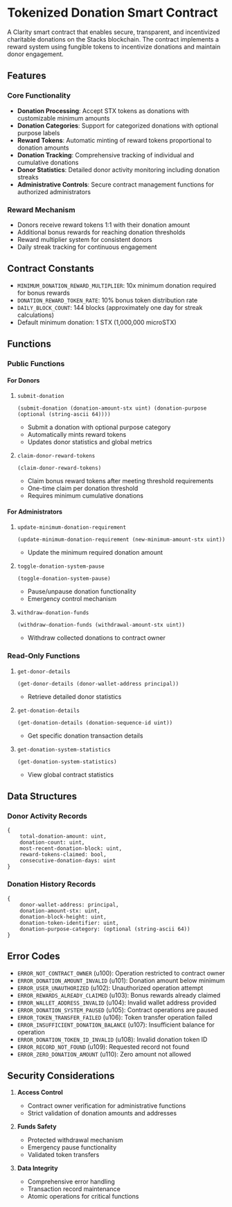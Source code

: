 # Tokenized Donation Smart Contract

A Clarity smart contract that enables secure, transparent, and incentivized charitable donations on the Stacks blockchain. The contract implements a reward system using fungible tokens to incentivize donations and maintain donor engagement.

## Features

### Core Functionality
- **Donation Processing**: Accept STX tokens as donations with customizable minimum amounts
- **Donation Categories**: Support for categorized donations with optional purpose labels
- **Reward Tokens**: Automatic minting of reward tokens proportional to donation amounts
- **Donation Tracking**: Comprehensive tracking of individual and cumulative donations
- **Donor Statistics**: Detailed donor activity monitoring including donation streaks
- **Administrative Controls**: Secure contract management functions for authorized administrators

### Reward Mechanism
- Donors receive reward tokens 1:1 with their donation amount
- Additional bonus rewards for reaching donation thresholds
- Reward multiplier system for consistent donors
- Daily streak tracking for continuous engagement

## Contract Constants

- `MINIMUM_DONATION_REWARD_MULTIPLIER`: 10x minimum donation required for bonus rewards
- `DONATION_REWARD_TOKEN_RATE`: 10% bonus token distribution rate
- `DAILY_BLOCK_COUNT`: 144 blocks (approximately one day for streak calculations)
- Default minimum donation: 1 STX (1,000,000 microSTX)

## Functions

### Public Functions

#### For Donors
1. `submit-donation`
   ```clarity
   (submit-donation (donation-amount-stx uint) (donation-purpose (optional (string-ascii 64))))
   ```
   - Submit a donation with optional purpose category
   - Automatically mints reward tokens
   - Updates donor statistics and global metrics

2. `claim-donor-reward-tokens`
   ```clarity
   (claim-donor-reward-tokens)
   ```
   - Claim bonus reward tokens after meeting threshold requirements
   - One-time claim per donation threshold
   - Requires minimum cumulative donations

#### For Administrators
1. `update-minimum-donation-requirement`
   ```clarity
   (update-minimum-donation-requirement (new-minimum-amount-stx uint))
   ```
   - Update the minimum required donation amount

2. `toggle-donation-system-pause`
   ```clarity
   (toggle-donation-system-pause)
   ```
   - Pause/unpause donation functionality
   - Emergency control mechanism

3. `withdraw-donation-funds`
   ```clarity
   (withdraw-donation-funds (withdrawal-amount-stx uint))
   ```
   - Withdraw collected donations to contract owner

### Read-Only Functions

1. `get-donor-details`
   ```clarity
   (get-donor-details (donor-wallet-address principal))
   ```
   - Retrieve detailed donor statistics

2. `get-donation-details`
   ```clarity
   (get-donation-details (donation-sequence-id uint))
   ```
   - Get specific donation transaction details

3. `get-donation-system-statistics`
   ```clarity
   (get-donation-system-statistics)
   ```
   - View global contract statistics

## Data Structures

### Donor Activity Records
```clarity
{
    total-donation-amount: uint,
    donation-count: uint,
    most-recent-donation-block: uint,
    reward-tokens-claimed: bool,
    consecutive-donation-days: uint
}
```

### Donation History Records
```clarity
{
    donor-wallet-address: principal,
    donation-amount-stx: uint,
    donation-block-height: uint,
    donation-token-identifier: uint,
    donation-purpose-category: (optional (string-ascii 64))
}
```

## Error Codes

- `ERROR_NOT_CONTRACT_OWNER` (u100): Operation restricted to contract owner
- `ERROR_DONATION_AMOUNT_INVALID` (u101): Donation amount below minimum
- `ERROR_USER_UNAUTHORIZED` (u102): Unauthorized operation attempt
- `ERROR_REWARDS_ALREADY_CLAIMED` (u103): Bonus rewards already claimed
- `ERROR_WALLET_ADDRESS_INVALID` (u104): Invalid wallet address provided
- `ERROR_DONATION_SYSTEM_PAUSED` (u105): Contract operations are paused
- `ERROR_TOKEN_TRANSFER_FAILED` (u106): Token transfer operation failed
- `ERROR_INSUFFICIENT_DONATION_BALANCE` (u107): Insufficient balance for operation
- `ERROR_DONATION_TOKEN_ID_INVALID` (u108): Invalid donation token ID
- `ERROR_RECORD_NOT_FOUND` (u109): Requested record not found
- `ERROR_ZERO_DONATION_AMOUNT` (u110): Zero amount not allowed

## Security Considerations

1. **Access Control**
   - Contract owner verification for administrative functions
   - Strict validation of donation amounts and addresses

2. **Funds Safety**
   - Protected withdrawal mechanism
   - Emergency pause functionality
   - Validated token transfers

3. **Data Integrity**
   - Comprehensive error handling
   - Transaction record maintenance
   - Atomic operations for critical functions